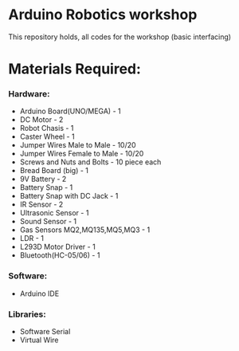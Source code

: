 # Arduino Robotics workshop

This repository holds, all codes for the workshop
(basic interfacing)

# Materials Required:

### **Hardware:**

* Arduino Board(UNO/MEGA)   -     1
* DC Motor                  -     2
* Robot Chasis              -     1
* Caster Wheel              -     1
* Jumper Wires Male to Male -     10/20
* Jumper Wires Female to Male -     10/20
* Screws and Nuts and Bolts -     10 piece each
* Bread Board (big)         -     1
* 9V Battery                -     2
* Battery Snap              -     1
* Battery Snap with DC Jack -     1
* IR Sensor                 -     2
* Ultrasonic Sensor         -     1
* Sound Sensor              -     1
* Gas Sensors MQ2,MQ135,MQ5,MQ3     -     1
* LDR                       -     1
* L293D Motor Driver        -     1
* Bluetooth(HC-05/06)       -     1


### **Software:**

* Arduino IDE

### **Libraries:**

* Software Serial
* Virtual Wire


